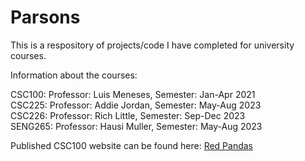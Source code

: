 # Parsons  
This is a respository of projects/code I have completed for university courses.  

Information about the courses:  

CSC100: Professor: Luis Meneses, Semester: Jan-Apr 2021  
CSC225: Professor: Addie Jordan, Semester: May-Aug 2023  
CSC226: Professor: Rich Little, Semester: Sep-Dec 2023  
SENG265: Professor: Hausi Muller, Semester: May-Aug 2023  

Published CSC100 website can be found here: [Red Pandas](https://studentweb.uvic.ca/~marissaparsons/CSCFinal/)  
